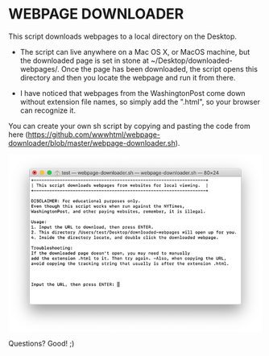 # WEBPAGE DOWNLOADER
This script downloads webpages to a local directory on the Desktop.

* The script can live anywhere on a Mac OS X, or MacOS machine, but the downloaded page is set in stone at ~/Desktop/downloaded-webpages/. Once the page has been downloaded, the script opens this directory and then you locate the webpage and run it from there.

* I have noticed that webpages from the WashingtonPost come down without extension file names, so simply add the ".html", so your browser can recognize it.

You can create your own sh script by copying and pasting the code from here (https://github.com/wwwhtml/webpage-downloader/blob/master/webpage-downloader.sh).

<img align="center" src="images/webpage-downloader_700pxls.png">

Questions? Good! ;)
